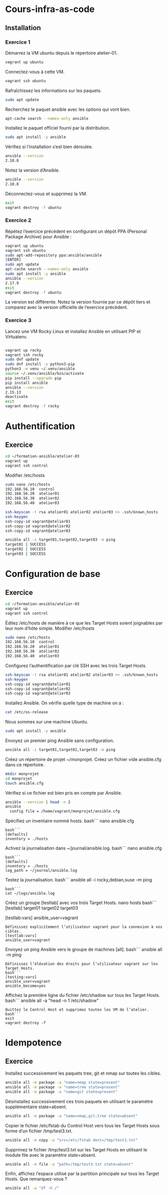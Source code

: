 # Cours-infra-as-code
## Installation
### Exercice 1

Démarrez la VM ubuntu depuis le répertoire atelier-01.
```bash
vagrant up ubuntu
```
Connectez-vous à cette VM.
```bash
vagrant ssh ubuntu
```
Rafraîchissez les informations sur les paquets.
```bash
sudo apt update
```
Recherchez le paquet ansible avec les options qui vont bien.
```bash
apt-cache search --names-only ansible
```
Installez le paquet officiel fourni par la distribution.
```bash
sudo apt install -y ansible
```
Vérifiez si l’installation s’est bien déroulée.
```bash
ansible --version
2.10.8
```
Notez la version d’Ansible.
```bash
ansible --version
2.10.8
```
Déconnectez-vous et supprimez la VM.
```bash
exit
vagrant destroy -f ubuntu
```
### Exercice 2

Répétez l’exercice précédent en configurant un dépôt PPA (Personal Package Archive) pour Ansible :
```bash
vagrant up ubuntu
vagrant ssh ubuntu
sudo apt-add-repository ppa:ansible/ansible
[ENTER]
sudo apt update
apt-cache search --names-only ansible
sudo apt install -y ansible
ansible --version
2.17.9
exit
vagrant destroy -f ubuntu
```
La version est différente.
Notez la version fournie par ce dépôt tiers et comparez avec la version officielle de l’exercice précédent.
### Exercice 3

Lancez une VM Rocky Linux et installez Ansible en utilisant PIP et Virtualenv.
```bash

vagrant up rocky
vagrant ssh rocky
sudo dnf update
sudo dnf install -y python3-pip
python3 -m venv ~/.venv/ansible
source ~/.venv/ansible/bin/activate
pip install --upgrade pip
pip install ansible
ansible --version
2.15.13
deactivate
exit
vagrant destroy -f rocky
```
# Authentification
## Exercice

```bash
cd ~/formation-ansible/atelier-03
vagrant up
vagrant ssh control
```
Modifier /etc/hosts
```bash
sudo nano /etc/hosts
192.168.56.10  control
192.168.56.20  atelier01
192.168.56.30  atelier02
192.168.56.40  atelier03
```
```bash
ssh-keyscan -t rsa atelier01 atelier02 atelier03 >> .ssh/known_hosts
ssh-keygen
ssh-copy-id vagrant@atelier01
ssh-copy-id vagrant@atelier02
ssh-copy-id vagrant@atelier03
```
```bash
ansible all -i target01,target02,target03 -m ping
target01 | SUCCESS
target02 | SUCCESS
target03 | SUCCESS
```
# Configuration de base
## Exercice

```bash
cd ~/formation-ansible/atelier-03
vagrant up
vagrant ssh control
```

Éditez /etc/hosts de manière à ce que les Target Hosts soient joignables par leur nom d’hôte simple.
Modifier /etc/hosts
```bash
sudo nano /etc/hosts
192.168.56.10  control
192.168.56.20  atelier01
192.168.56.30  atelier02
192.168.56.40  atelier03
```
Configurez l’authentification par clé SSH avec les trois Target Hosts.
```bash
ssh-keyscan -t rsa atelier01 atelier02 atelier03 >> .ssh/known_hosts
ssh-keygen
ssh-copy-id vagrant@atelier01
ssh-copy-id vagrant@atelier02
ssh-copy-id vagrant@atelier03
```
Installez Ansible.
On vérifie quelle type de machine on a :
```bash
cat /etc/os-release
```
Nous sommes sur une machine Ubuntu.
```bash
sudo apt install -y ansible
```
Envoyez un premier ping Ansible sans configuration.
```bash
ansible all -i target01,target02,target03 -m ping
```
Créez un répertoire de projet ~/monprojet.
Créez un fichier vide ansible.cfg dans ce répertoire.
```bash
mkdir monprojet
cd monprojet
touch ansible.cfg
```
Vérifiez si ce fichier est bien pris en compte par Ansible.
```bash
ansible --version | head -n 2
ansible
  config file = /home/vagrant/monprojet/ansible.cfg
```
Spécifiez un inventaire nommé hosts.
bash```
nano ansible.cfg
```
bash```
[defaults]
inventory = ./hosts
```
Activez la journalisation dans ~/journal/ansible.log.
bash```
nano ansible.cfg
```
bash```
[defaults]
inventory = ./hosts
log_path = ~/journal/ansible.log
```
Testez la journalisation.
bash```
ansible all -i rocky,debian,suse -m ping
```
bash```
cat ~/logs/ansible.log
```
Créez un groupe [testlab] avec vos trois Target Hosts.
nano hosts
bash```
[testlab]
target01
target02
target03

[testlab:vars]
ansible_user=vagrant
```
Définissez explicitement l’utilisateur vagrant pour la connexion à vos cibles.
[testlab:vars]
ansible_user=vagrant
```
Envoyez un ping Ansible vers le groupe de machines [all].
bash```
ansible all -m ping
```
Définissez l’élévation des droits pour l’utilisateur vagrant sur les Target Hosts.
bash```
[testing:vars]
ansible_user=vagrant
ansible_become=yes
```
Affichez la première ligne du fichier /etc/shadow sur tous les Target Hosts.
bash```
ansible all -a "head -n 1 /etc/shadow"
```
Quittez le Control Host et supprimez toutes les VM de l’atelier.
bash```
exit
vagrant destroy -f
```
# Idempotence
## Exercice
Installez successivement les paquets tree, git et nmap sur toutes les cibles.
```bash
ansible all -m package -a "name=nmap state=present"
ansible all -m package -a "name=tree state=present"
ansible all -m package -a "name=git state=present"
```
Désinstallez successivement ces trois paquets en utilisant le paramètre supplémentaire state=absent.
```bash
ansible all -m package -a "name=nmap,git,tree state=absent"
```
Copier le fichier /etc/fstab du Control Host vers tous les Target Hosts sous forme d’un fichier /tmp/test3.txt.
```bash
ansible all -m copy -a "src=/etc/fstab dest=/tmp/test3.txt"
```
Supprimez le fichier /tmp/test3.txt sur les Target Hosts en utilisant le module file avec le paramètre state=absent.
```bash
ansible all -m file -a "path=/tmp/test3.txt state=absent"
```
Enfin, affichez l’espace utilisé par la partition principale sur tous les Target Hosts. Que remarquez-vous ?
```bash
ansible all -a "df -h /"
```
